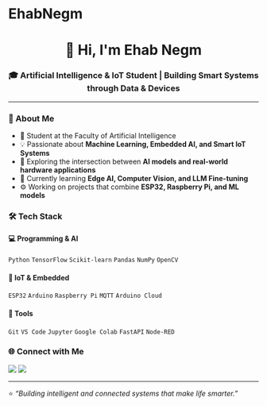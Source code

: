 # EhabNegm
<!-- Header -->
<h1 align="center">👋 Hi, I'm Ehab Negm</h1>
<h3 align="center">🎓 Artificial Intelligence & IoT Student | Building Smart Systems through Data & Devices</h3>

---

### 🧠 About Me
- 🎯 Student at the Faculty of Artificial Intelligence  
- 💡 Passionate about **Machine Learning, Embedded AI, and Smart IoT Systems**  
- 🧩 Exploring the intersection between **AI models and real-world hardware applications**  
- 🌱 Currently learning **Edge AI, Computer Vision, and LLM Fine-tuning**  
- ⚙️ Working on projects that combine **ESP32, Raspberry Pi, and ML models**



### 🛠️ Tech Stack
#### 💻 Programming & AI
`Python` `TensorFlow` `Scikit-learn` `Pandas` `NumPy` `OpenCV`

#### 🔌 IoT & Embedded
`ESP32` `Arduino` `Raspberry Pi` `MQTT` `Arduino Cloud`

#### 🧰 Tools
`Git` `VS Code` `Jupyter` `Google Colab` `FastAPI` `Node-RED`


### 🌐 Connect with Me
<p align="left">
<a href="https://linkedin.com/in/ehab-negm" target="_blank"><img src="https://img.shields.io/badge/LinkedIn-Ehab%20Negm-blue?style=flat-square&logo=linkedin"></a>
<a href="mailto:ehab1negm@gmil.com"><img src="https://img.shields.io/badge/Email-ehab.negm%40example.com-red?style=flat-square&logo=gmail"></a>
</p>

---

⭐️ *“Building intelligent and connected systems that make life smarter.”*  
